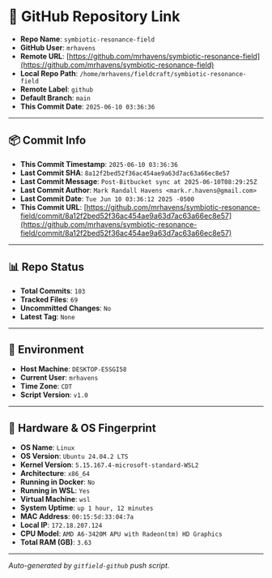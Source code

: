 # 🔗 GitHub Repository Link

- **Repo Name**: `symbiotic-resonance-field`
- **GitHub User**: `mrhavens`
- **Remote URL**: [https://github.com/mrhavens/symbiotic-resonance-field](https://github.com/mrhavens/symbiotic-resonance-field)
- **Local Repo Path**: `/home/mrhavens/fieldcraft/symbiotic-resonance-field`
- **Remote Label**: `github`
- **Default Branch**: `main`
- **This Commit Date**: `2025-06-10 03:36:36`

---

## 📦 Commit Info

- **This Commit Timestamp**: `2025-06-10 03:36:36`
- **Last Commit SHA**: `8a12f2bed52f36ac454ae9a63d7ac63a66ec8e57`
- **Last Commit Message**: `Post-Bitbucket sync at 2025-06-10T08:29:25Z`
- **Last Commit Author**: `Mark Randall Havens <mark.r.havens@gmail.com>`
- **Last Commit Date**: `Tue Jun 10 03:36:12 2025 -0500`
- **This Commit URL**: [https://github.com/mrhavens/symbiotic-resonance-field/commit/8a12f2bed52f36ac454ae9a63d7ac63a66ec8e57](https://github.com/mrhavens/symbiotic-resonance-field/commit/8a12f2bed52f36ac454ae9a63d7ac63a66ec8e57)

---

## 📊 Repo Status

- **Total Commits**: `103`
- **Tracked Files**: `69`
- **Uncommitted Changes**: `No`
- **Latest Tag**: `None`

---

## 🧭 Environment

- **Host Machine**: `DESKTOP-E5SGI58`
- **Current User**: `mrhavens`
- **Time Zone**: `CDT`
- **Script Version**: `v1.0`

---

## 🧬 Hardware & OS Fingerprint

- **OS Name**: `Linux`
- **OS Version**: `Ubuntu 24.04.2 LTS`
- **Kernel Version**: `5.15.167.4-microsoft-standard-WSL2`
- **Architecture**: `x86_64`
- **Running in Docker**: `No`
- **Running in WSL**: `Yes`
- **Virtual Machine**: `wsl`
- **System Uptime**: `up 1 hour, 12 minutes`
- **MAC Address**: `00:15:5d:33:04:7a`
- **Local IP**: `172.18.207.124`
- **CPU Model**: `AMD A6-3420M APU with Radeon(tm) HD Graphics`
- **Total RAM (GB)**: `3.63`

---

_Auto-generated by `gitfield-github` push script._
